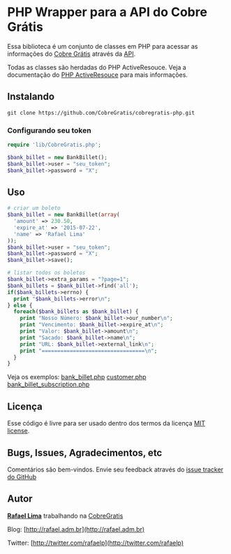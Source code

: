 # PHP Wrapper para a API do Cobre Grátis

Essa biblioteca é um conjunto de classes em PHP para acessar as informações do [Cobre Grátis](http://cobregratis.com.br) através da [API](https://github.com/CobreGratis/cobregratis-api).

Todas as classes são herdadas do PHP ActiveResouce. Veja a documentação do [PHP ActiveResouce](https://github.com/lux/phpactiveresource) para mais informações.

## Instalando

    git clone https://github.com/CobreGratis/cobregratis-php.git

### Configurando seu token

```php
require 'lib/CobreGratis.php';

$bank_billet = new BankBillet();
$bank_billet->user = "seu_token";
$bank_billet->password = "X";
```

## Uso

```php
# criar um boleto
$bank_billet = new BankBillet(array(
  'amount' => 230.50,
  'expire_at' => '2015-07-22',
  'name' => 'Rafael Lima'
));
$bank_billet->user = "seu_token";
$bank_billet->password = "X";
$bank_billet->save();

# listar todos os boletos
$bank_billet->extra_params = "?page=1";
$bank_billets = $bank_billet->find('all');
if($bank_billets->errno) {
  print "$bank_billets->error\n";
} else {
  foreach($bank_billets as $bank_billet) {
    print "Nosso Número: $bank_billet->our_number\n";
    print "Vencimento: $bank_billet->expire_at\n";
    print "Valor: $bank_billet->amount\n";
    print "Sacado: $bank_billet->name\n";
    print "URL: $bank_billet->external_link\n";
    print "=================================\n";
  }
}
```

Veja os exemplos:
[bank_billet.php](https://github.com/CobreGratis/cobregratis-php/blob/master/examples/bank_billet.php)
[customer.php](https://github.com/CobreGratis/cobregratis-php/blob/master/examples/customer.php)
[bank_billet_subscription.php](https://github.com/CobreGratis/cobregratis-php/blob/master/examples/bank_billet_subscription.php)

## Licença

Esse código é livre para ser usado dentro dos termos da licença [MIT license](http://www.opensource.org/licenses/mit-license.php).

## Bugs, Issues, Agradecimentos, etc

Comentários são bem-vindos. Envie seu feedback através do [issue tracker do GitHub](http://github.com/CobreGratis/cobregratis-php/issues)

## Autor

[**Rafael Lima**](http://github.com/rafaelp) trabalhando na [CobreGratis](http://bielsystems.com.br)

Blog: [http://rafael.adm.br](http://rafael.adm.br)

Twitter: [http://twitter.com/rafaelp](http://twitter.com/rafaelp)